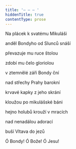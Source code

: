 ```yaml
---
title: '– – – '
hiddenTitle: true
contentType: prose
---
```


Na plácek k svatému Mikuláši

anděl Bondyho od Slunců snáší

převazuje mu ruce štolou

zdobí mu čelo gloriolou

v ztemnělé záři Bondy ční

nad střechy Prahy barokní

krvavé kapky z jeho skrání

kloužou po mikulášské báni

hejno holubů krouží v mracích

nad nenadálou adorací

buší Vltava do jezů

Ó Bondy! Ó Bože! Ó Jesu!
